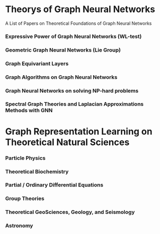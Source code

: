 # Theorys of Graph Neural Networks
A List of Papers on Theoretical Foundations of Graph Neural Networks

### Expressive Power of Graph Neural Networks (WL-test)


### Geometric Graph Neural Networks (Lie Group)



### Graph Equivariant Layers



### Graph Algorithms on Graph Neural Networks




### Graph Neural Networks on solving NP-hard problems



### Spectral Graph Theories and Laplacian Approximations Methods with GNN  




# Graph Representation Learning on Theoretical Natural Sciences


### Particle Physics


### Theoretical Biochemistry


### Partial / Ordinary Differential Equations


### Group Theories


### Theoretical GeoSciences, Geology, and Seismology


### Astronomy